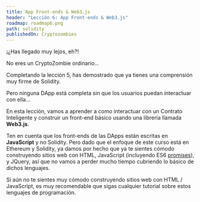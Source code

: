 ```yaml
---
title: App Front-ends & Web3.js
header: "Lección 6: App Front-ends & Web3.js"
roadmap: roadmap6.png
path: solidity
publishedOn: Cryptozombies
---
```


¡¿Has llegado muy lejos, eh?!

No eres un CryptoZombie ordinario...

Completando la lección 5, has demostrado que ya tienes una comprensión muy firme de Solidity.

Pero ninguna DApp está completa sin que los usuarios puedan interactuar con ella...

En esta lección, vamos a aprender a como interactuar con un Contrato Inteligente y construir un front-end básico usando una librería llamada  **Web3.js**.

Ten en cuenta que los front-ends de las DApps están escritas en **JavaScript** y no Solidity. Pero dado que el enfoque de este curso está en Ethereum y Solidity, ya damos por hecho que ya te sientes cómodo construyendo sitios web con HTML, JavaScript (incluyendo ES6 <a href="https://developers.google.com/web/fundamentals/primers/promises" target=_blank>promises</a>), y JQuery, así que no vamos a perder mucho tiempo cubriendo lo básico de dichos lenguajes.

Si aún no te sientes muy cómodo construyendo sitios web con HTML / JavaScript, es muy recomendable que sigas cualquier tutorial sobre estos lenguajes de programación.
